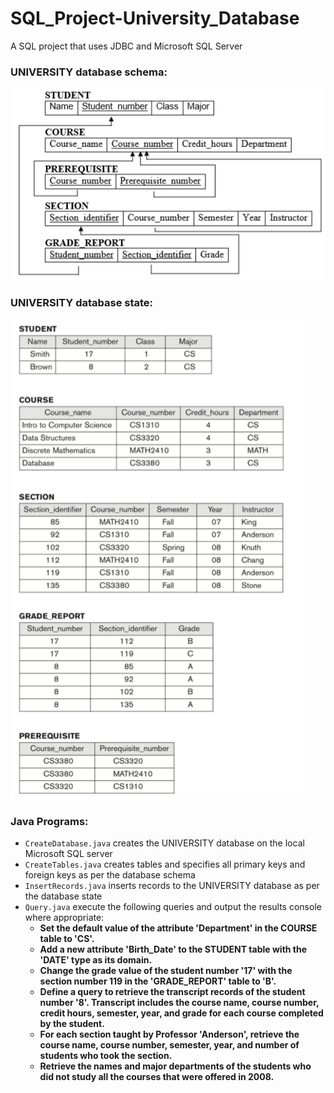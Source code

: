 # SQL_Project-University_Database
A SQL project that uses JDBC and Microsoft SQL Server

### UNIVERSITY database schema:

![Alt text](/screenshots/Database_Schema.png?raw=true "Database Schema")

### UNIVERSITY database state:

![Alt text](/screenshots/Database_States.png?raw=true "Database States")

### Java Programs:
- ```CreateDatabase.java``` creates the UNIVERSITY database on the local Microsoft SQL server
- ```CreateTables.java``` creates tables and specifies all primary keys and foreign keys as per the database schema
- ```InsertRecords.java``` inserts records to the UNIVERSITY database as per the database state
- ```Query.java``` execute the following queries and output the results console where appropriate:
  - **Set the default value of the attribute 'Department' in the COURSE table to 'CS'.**
  - **Add a new attribute 'Birth_Date' to the STUDENT table with the 'DATE' type as its domain.**
  - **Change the grade value of the student number '17' with the section number 119 in the 'GRADE_REPORT' table to 'B'.**
  - **Define a query to retrieve the transcript records of the student number '8'. Transcript includes the course name, course number, credit hours, semester, year, and grade for each course completed by the student.**
  - **For each section taught by Professor 'Anderson', retrieve the course name, course number, semester, year, and number of students who took the section.**
  - **Retrieve the names and major departments of the students who did not study all the courses that were offered in 2008.**
